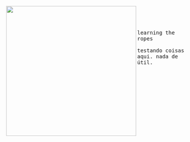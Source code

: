 <p float="left">
 <img src="https://i.pinimg.com/originals/13/64/f3/1364f301d7181e2acc516f702c4ce274.gif" width="350" align="left">
  <p float="left">
    <samp>
      <br>
      <br>
      <br>
      <br>
      learning the ropes
      <br>
      <br>
      testando coisas aqui. nada de útil.
    </samp>
  </p>
</p>
